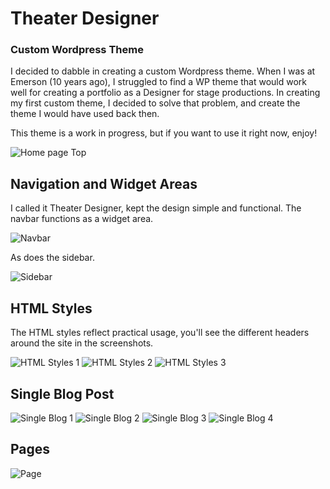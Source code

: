 # Theater Designer
### Custom Wordpress Theme

I decided to dabble in creating a custom Wordpress theme. When I was at Emerson (10 years ago), I struggled to find a WP theme that would work well for creating a portfolio as a Designer for stage productions. In creating my first custom theme, I decided to solve that problem, and create the theme I would have used back then. 

This theme is a work in progress, but if you want to use it right now, enjoy! 

![Home page Top](https://github.com/AllisonSHill/pictures/blob/master/theaterdesigner_wp/home%20top.jpg)

## Navigation and Widget Areas
I called it Theater Designer, kept the design simple and functional. The navbar functions as a widget area.

![Navbar](https://github.com/AllisonSHill/pictures/blob/master/theaterdesigner_wp/nav%20bar.jpg)

As does the sidebar.

![Sidebar](https://github.com/AllisonSHill/pictures/blob/master/theaterdesigner_wp/sidebar.jpg)

## HTML Styles
The HTML styles reflect practical usage, you'll see the different headers around the site in the screenshots. 

![HTML Styles 1](https://github.com/AllisonSHill/pictures/blob/master/theaterdesigner_wp/home%20styles1.jpg)
![HTML Styles 2](https://github.com/AllisonSHill/pictures/blob/master/theaterdesigner_wp/home%20styles2.jpg)
![HTML Styles 3](https://github.com/AllisonSHill/pictures/blob/master/theaterdesigner_wp/home%20styles3.jpg)

## Single Blog Post
![Single Blog 1](https://github.com/AllisonSHill/pictures/blob/master/theaterdesigner_wp/blog%20single%20top.jpg)
![Single Blog 2](https://github.com/AllisonSHill/pictures/blob/master/theaterdesigner_wp/blog%20single%20mid.jpg)
![Single Blog 3](https://github.com/AllisonSHill/pictures/blob/master/theaterdesigner_wp/blog%20single%20low%20mid.jpg)
![Single Blog 4](https://github.com/AllisonSHill/pictures/blob/master/theaterdesigner_wp/blog%20single%20low.jpg)

## Pages
![Page](https://github.com/AllisonSHill/pictures/blob/master/theaterdesigner_wp/parent%20page%20top.jpg)
